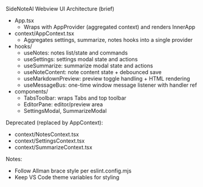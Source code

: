 SideNoteAI Webview UI Architecture (brief)

- App.tsx
  - Wraps with AppProvider (aggregated context) and renders InnerApp
- context/AppContext.tsx
  - Aggregates settings, summarize, notes hooks into a single provider
- hooks/
  - useNotes: notes list/state and commands
  - useSettings: settings modal state and actions
  - useSummarize: summarize modal state and actions
  - useNoteContent: note content state + debounced save
  - useMarkdownPreview: preview toggle handling + HTML rendering
  - useMessageBus: one-time window message listener with handler ref
- components/
  - TabsToolbar: wraps Tabs and top toolbar
  - EditorPane: editor/preview area
  - SettingsModal, SummarizeModal

Deprecated (replaced by AppContext):

- context/NotesContext.tsx
- context/SettingsContext.tsx
- context/SummarizeContext.tsx

Notes:

- Follow Allman brace style per eslint.config.mjs
- Keep VS Code theme variables for styling

